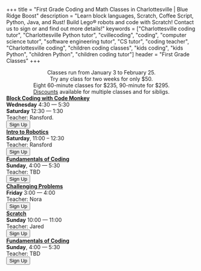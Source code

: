 +++
title = "First Grade Coding and Math Classes in Charlottesville | Blue Ridge Boost"
description = "Learn block languages, Scratch, Coffee Script, Python, Java, and Rust! Build Lego&reg; robots and code with Scratch! Contact us to sign or and find out more details!"
keywords = ["Charlottesville coding tutor", "Charlottesville Python tutor", "cvillecoding", "coding", "computer science tutor", "software engineering tutor", "CS tutor", "coding teacher", "Charlottesville coding", "children coding classes", "kids coding", "kids Python", "children Python", "children coding tutor"]
header = "First Grade Classes"
+++
<div class="container px-2">
    <div class="row  justify-content-center">
        <div class="col-12 p-2 darknote">
            <center>
            Classes run from January 3 to February 25. <span class="below-md"><br></span>
            Try any class for two weeks for only $50. <span class="below-md"><br></span>
            Eight 60-minute classes for $235, 90-minute for $295.<br>
            <a href="/discounts">Discounts</a> available for multiple classes and for sibligs.
            </center>
        </div>
    </div>
    <div class="row">
        <div class="col-12">
            <div class="d-flex flex-wrap justify-content-evenly gap-3">
                <div>
                    <a href="/class/coding/kids-block-coding"><b>Block Coding with Code Monkey</b></a><br>
                    <b>Wednesday</b> 4:30 &mdash; 5:30<br>
                    <b>Saturday</b> 12:30 &mdash; 1:30<br>
                    Teacher: Ransford.<br> 
                    <a href="https://winter-24-block-coding.cheddarup.com" class="btn-small">
                        <button class="button-8s" role="button">Sign Up</button></a>
                </div>
                <div>
                    <a href="/class/coding/lego-wedo"><b>Intro to Robotics</b></a><br>
                    <b>Saturday</b>, 11:00 &ndash; 12:30<br>
                    Teacher: Ransford<br>
                    <a href="https://winter-24-lego-wedo.cheddarup.com" class="btn-small">
                    <button class="button-8s" role="button">Sign Up</button></a>  
                </div>
                <div>
                    <a href="/class/coding/fundamentals-coding-spike"><b>Fundamentals of Coding</b></a></br>
                    <b>Sunday</b>, 4:00 &mdash; 5:30<br>
                    Teacher: TBD<br>
                    <a href="https://fundamentals-of-coding-with-lego-spike.cheddarup.com"><button class="button-8s" role="button">Sign Up</button></a>  
                </div>
                <div>
                    <b><a href="/class/math/challenging-math">Challenging Problems</a></b></br>
                    <b>Friday</b> 3:00 &mdash; 4:00<br>
                    Teacher: Nora<br>
                    <a href="https://winter-24-first-grade.cheddarup.com">
                        <button class="button-8s" role="button">Sign Up</button></a>
                </div>
                <div>
                    <a href="/class/coding/scratch"><b>Scratch</b></a><br>
                    <b>Sunday</b> 10:00 &mdash; 11:00<br>
                    Teacher: Jared<br> 
                    <a href="https://winter-24-scratch.cheddarup.com" class="btn-small">
                        <button class="button-8s" role="button">Sign Up</button></a>
                </div>
                <div>
                    <a href="/class/coding/fundamentals-coding-spike"><b>Fundamentals of Coding</b></a></br>
                    <b>Sunday</b>, 4:00 &mdash; 5:30<br>
                    Teacher: TBD<br>
                    <a href="https://fundamentals-of-coding-with-lego-spike.cheddarup.com"><button class="button-8s" role="button">Sign Up</button></a>  
                </div>
            </div>
        </div>
    </div>
</div>
